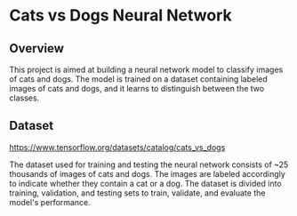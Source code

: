 # Cats vs Dogs Neural Network

## Overview
This project is aimed at building a neural network model to classify images of cats and dogs. The model is trained on a dataset containing labeled images of cats and dogs, and it learns to distinguish between the two classes.

## Dataset
https://www.tensorflow.org/datasets/catalog/cats_vs_dogs

The dataset used for training and testing the neural network consists of ~25 thousands of images of cats and dogs. The images are labeled accordingly to indicate whether they contain a cat or a dog. The dataset is divided into training, validation, and testing sets to train, validate, and evaluate the model's performance.
